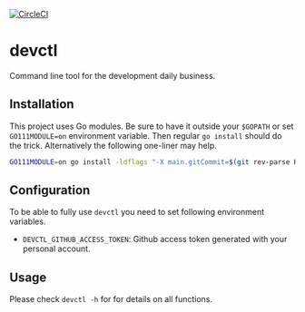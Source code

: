 [![CircleCI](https://circleci.com/gh/giantswarm/devctl.svg?style=shield&circle-token=5f432129bee4f3b1d8a875c5c2bf8aed0cda6bea)](https://circleci.com/gh/giantswarm/devctl)

# devctl

Command line tool for the development daily business.

## Installation

This project uses Go modules. Be sure to have it outside your `$GOPATH` or
set `GO111MODULE=on` environment variable. Then regular `go install` should do
the trick. Alternatively the following one-liner may help. 

```sh
GO111MODULE=on go install -ldflags "-X main.gitCommit=$(git rev-parse HEAD)" .
```

## Configuration

To be able to fully use `devctl` you need to set following environment variables.

- `DEVCTL_GITHUB_ACCESS_TOKEN`: Github access token generated with your
  personal account.

## Usage

Please check `devctl -h` for for details on all functions.
